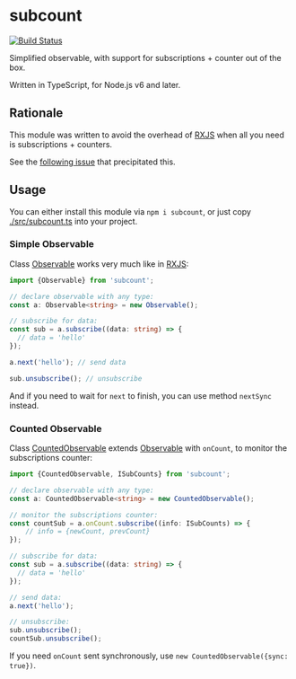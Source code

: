 # subcount

[![Build Status](https://travis-ci.org/vitaly-t/subcount.svg?branch=master)](https://travis-ci.org/vitaly-t/subcount)

Simplified observable, with support for subscriptions + counter out of the box. 

Written in TypeScript, for Node.js v6 and later.

## Rationale

This module was written to avoid the overhead of [RXJS] when all you need is subscriptions + counters.

See the [following issue](https://stackoverflow.com/questions/56195932/how-to-monitor-number-of-rxjs-subscriptions) that precipitated this.

## Usage

You can either install this module via `npm i subcount`, or just copy [./src/subcount.ts](./src/subcount.ts) into your project.

### Simple Observable

Class [Observable] works very much like in [RXJS]: 

```ts
import {Observable} from 'subcount';

// declare observable with any type:
const a: Observable<string> = new Observable();

// subscribe for data:
const sub = a.subscribe((data: string) => {
  // data = 'hello'
});

a.next('hello'); // send data

sub.unsubscribe(); // unsubscribe
```

And if you need to wait for `next` to finish, you can use method `nextSync` instead.

### Counted Observable

Class [CountedObservable] extends [Observable] with `onCount`, to monitor the subscriptions counter:

```ts
import {CountedObservable, ISubCounts} from 'subcount';

// declare observable with any type:
const a: CountedObservable<string> = new CountedObservable();

// monitor the subscriptions counter:
const countSub = a.onCount.subscribe((info: ISubCounts) => {
    // info = {newCount, prevCount} 
});

// subscribe for data:
const sub = a.subscribe((data: string) => {
  // data = 'hello'
});

// send data:
a.next('hello');

// unsubscribe:
sub.unsubscribe();
countSub.unsubscribe();
```

If you need `onCount` sent synchronously, use `new CountedObservable({sync: true})`. 

[RXJS]:https://github.com/reactivex/rxjs
[Observable]:https://github.com/vitaly-t/subcount/blob/master/src/subcount.ts#L16
[CountedObservable]:https://github.com/vitaly-t/subcount/blob/master/src/subcount.ts#L80
